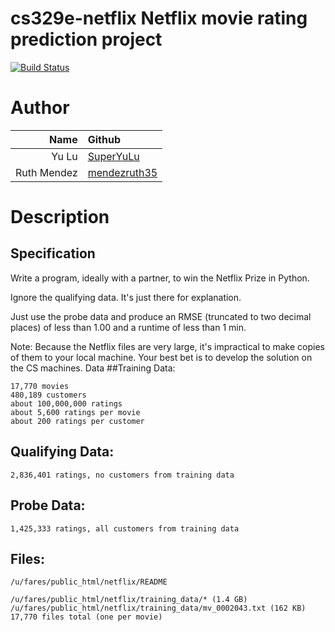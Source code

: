 # cs329e-netflix Netflix movie rating prediction project
[![Build Status](https://travis-ci.com/SuperYuLu/cs329e-netflix.svg?token=X7jP7aW4CTQYTcpeZ5qW&branch=master)](https://travis-ci.com/SuperYuLu/cs329e-netflix)

# Author
|Name|Github|
|---:|:-----|
|Yu Lu|[SuperYuLu](https://github.com/SuperYuLu)|
|Ruth Mendez|[mendezruth35](https://github.com/mendezruth35)|


# Description
## Specification

Write a program, ideally with a partner, to win the Netflix Prize in Python.

Ignore the qualifying data. It's just there for explanation.

Just use the probe data and produce an RMSE (truncated to two decimal places) of less than 1.00 and a runtime of less than 1 min.

Note: Because the Netflix files are very large, it's impractical to make copies of them to your local machine. Your best bet is to develop the solution on the CS machines.
Data
##Training Data:

    17,770 movies
    480,189 customers
    about 100,000,000 ratings
    about 5,600 ratings per movie
    about 200 ratings per customer

## Qualifying Data:

    2,836,401 ratings, no customers from training data

## Probe Data:

    1,425,333 ratings, all customers from training data

## Files:

    /u/fares/public_html/netflix/README

    /u/fares/public_html/netflix/training_data/* (1.4 GB)
    /u/fares/public_html/netflix/training_data/mv_0002043.txt (162 KB)
    17,770 files total (one per movie)

